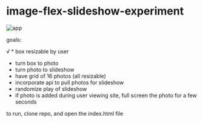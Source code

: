 # image-flex-slideshow-experiment
![app](http://i.imgur.com/1pTkyqd.png)

goals:

√ * box resizable by user
* turn box to photo
* turn photo to slideshow
* have grid of 16 photos (all resizable) 
* incorporate api to pull photos for slideshow
* randomize play of slideshow
* if photo is added during user viewing site, full screen the photo for a few seconds

to run, clone repo, and open the index.html file
